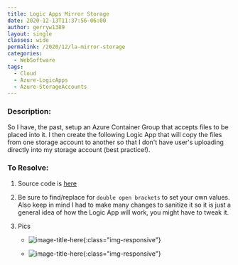 ```yaml
---
title: Logic Apps Mirror Storage
date: 2020-12-13T11:37:56-06:00
author: gerryw1389
layout: single
classes: wide
permalink: /2020/12/la-mirror-storage
categories:
  - WebSoftware
tags:
  - Cloud
  - Azure-LogicApps
  - Azure-StorageAccounts
---
```

<!--more-->

### Description:

So I have, the past, setup an Azure Container Group that accepts files to be placed into it. I then create the following Logic App that will copy the files from one storage account to another so that I don't have user's uploading directly into my storage account (best practice!).

### To Resolve:

1. Source code is [here](https://github.com/gerryw1389/gerryw1389.github.io/blob/main/assets/code/logic-apps/mirror-storage.json)

2. Be sure to find/replace for `double open brackets` to set your own values. Also keep in mind I had to make many changes to sanitize it so it is just a general idea of how the Logic App will work, you might have to tweak it.

3. Pics

   - ![image-title-here](https://automationadmin.com/assets/images/uploads/2020/12/mirror-storage.jpg){:class="img-responsive"}

   - ![image-title-here](https://automationadmin.com/assets/images/uploads/2020/12/mirror-storage2.jpg){:class="img-responsive"}
